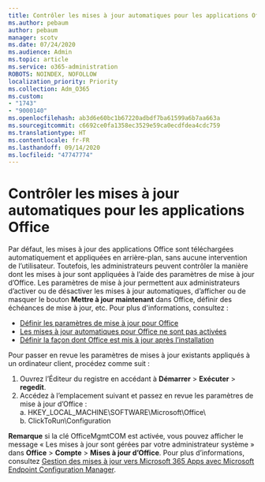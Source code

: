 ```yaml
---
title: Contrôler les mises à jour automatiques pour les applications Office
ms.author: pebaum
author: pebaum
manager: scotv
ms.date: 07/24/2020
ms.audience: Admin
ms.topic: article
ms.service: o365-administration
ROBOTS: NOINDEX, NOFOLLOW
localization_priority: Priority
ms.collection: Adm_O365
ms.custom:
- "1743"
- "9000140"
ms.openlocfilehash: ab3d6e60bc1b67220adbdf7ba61599a6b7aa663a
ms.sourcegitcommit: c6692ce0fa1358ec3529e59ca0ecdfdea4cdc759
ms.translationtype: HT
ms.contentlocale: fr-FR
ms.lasthandoff: 09/14/2020
ms.locfileid: "47747774"
---
```

# <a name="control-automatic-updates-for-office-apps"></a>Contrôler les mises à jour automatiques pour les applications Office

Par défaut, les mises à jour des applications Office sont téléchargées automatiquement et appliquées en arrière-plan, sans aucune intervention de l’utilisateur. Toutefois, les administrateurs peuvent contrôler la manière dont les mises à jour sont appliquées à l’aide des paramètres de mise à jour d’Office. Les paramètres de mise à jour permettent aux administrateurs d’activer ou de désactiver les mises à jour automatiques, d’afficher ou de masquer le bouton **Mettre à jour maintenant** dans Office, définir des échéances de mise à jour, etc. Pour plus d'informations, consultez :

- [Définir les paramètres de mise à jour pour Office](https://docs.microsoft.com/deployoffice/configure-update-settings-for-office-365-proplus)  
- [Les mises à jour automatiques pour Office ne sont pas activées](https://support.microsoft.com/help/2753538/automatic-updating-for-office-2013-and-office-2016-click-to-run-is-not)  
- [Définir la façon dont Office est mis à jour après l’installation](https://docs.microsoft.com/deployoffice/configuration-options-for-the-office-2016-deployment-tool#updates-element)

Pour passer en revue les paramètres de mises à jour existants appliqués à un ordinateur client, procédez comme suit :

1. Ouvrez l’Éditeur du registre en accédant à **Démarrer** > **Exécuter** > **regedit**.
2. Accédez à l’emplacement suivant et passez en revue les paramètres de mise à jour d’Office :  
    a. HKEY_LOCAL_MACHINE\SOFTWARE\Microsoft\Office\  
    b. ClickToRun\Configuration

**Remarque**  si la clé OfficeMgmtCOM est activée, vous pouvez afficher le message « Les mises à jour sont gérées par votre administrateur système » dans **Office** > **Compte** > **Mises à jour d’Office**. Pour plus d’informations, consultez [Gestion des mises à jour vers Microsoft 365 Apps avec Microsoft Endpoint Configuration Manager](https://docs.microsoft.com/deployoffice/manage-updates-to-office-365-proplus-with-system-center-configuration-manager#method-1-use-office-deployment-tool-to-enable-office-365-clients-to-receive-updates-from-configuration-manager).  